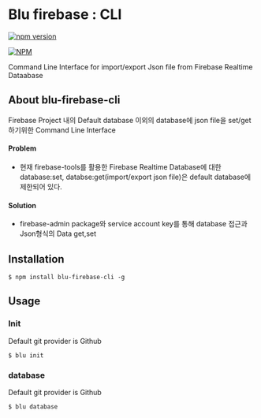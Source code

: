 # Blu firebase : CLI

[![npm version](https://badge.fury.io/js/blu-firebase-cli.svg)](https://badge.fury.io/js/blu-firebase-cli)


[![NPM](https://nodei.co/npm/blu-firebase-cli.png)](https://nodei.co/npm/blu-firebase-cli/)

Command Line Interface for import/export Json file from Firebase Realtime Dataabase


## About blu-firebase-cli
Firebase Project 내의 Default database 이외의 database에 json file을 set/get하기위한 Command Line Interface
#### Problem
* 현재 firebase-tools를 활용한 Firebase Realtime Database에 대한  database:set, databse:get(import/export json file)은 default database에 제한되어 있다.
#### Solution
* firebase-admin package와 service account key를 통해 database 접근과 Json형식의 Data get,set  


## Installation
```shell
$ npm install blu-firebase-cli -g
```

## Usage
### Init
Default git provider is Github
```shell
$ blu init
```

### database
Default git provider is Github
```shell
$ blu database
```

